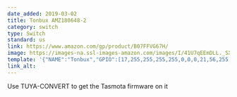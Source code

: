 ```yaml
---
date_added: 2019-03-02
title: Tonbux AMZ180648-2
category: switch
type: Switch
standard: us
link: https://www.amazon.com/gp/product/B07FFVG67H/
image: https://images-na.ssl-images-amazon.com/images/I/41U7qEEmDLL._SX679_.jpg
template: '{"NAME":"Tonbux","GPIO":[17,255,255,255,255,0,0,0,21,56,255,0,0],"FLAG":0,"BASE":1}' 
link_alt: 
---
```



Use TUYA-CONVERT to get the Tasmota firmware on it





